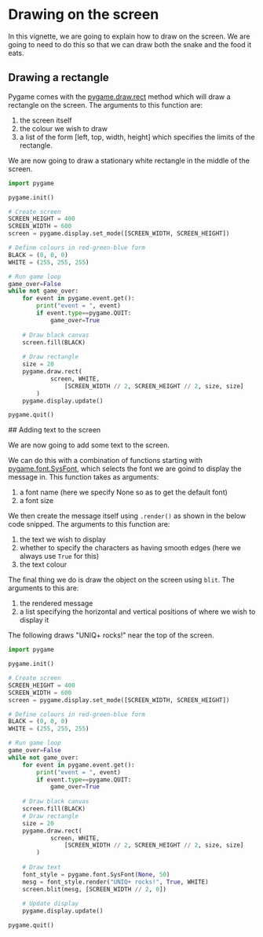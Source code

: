 # Drawing on the screen

In this vignette, we are going to explain how to draw on the screen. We are going to need to do this so that we can draw both the snake and the food it eats.

## Drawing a rectangle

Pygame comes with the [pygame.draw.rect](http://www.pygame.org/docs/ref/draw.html) method which will draw a rectangle on the screen. The arguments to this function are:

1. the screen itself
2. the colour we wish to draw
3. a list of the form [left, top, width, height] which specifies the limits of the rectangle.

We are now going to draw a stationary white rectangle in the middle of the screen.

```python
import pygame

pygame.init()

# Create screen
SCREEN_HEIGHT = 400
SCREEN_WIDTH = 600
screen = pygame.display.set_mode([SCREEN_WIDTH, SCREEN_HEIGHT])

# Define colours in red-green-blue form
BLACK = (0, 0, 0)
WHITE = (255, 255, 255)

# Run game loop
game_over=False
while not game_over:
    for event in pygame.event.get():
        print("event = ", event)
        if event.type==pygame.QUIT:
            game_over=True
    
    # Draw black canvas
    screen.fill(BLACK)
    
    # Draw rectangle
    size = 20
    pygame.draw.rect(
            screen, WHITE,
      			[SCREEN_WIDTH // 2, SCREEN_HEIGHT // 2, size, size]
        )
    pygame.display.update()

pygame.quit()
```

## Adding text to the screen

We are now going to add some text to the screen.

We can do this with a combination of functions starting with [pygame.font.SysFont](https://www.pygame.org/docs/ref/font.html), which selects the font we are goind to display the message in. This function takes as arguments:

1. a font name (here we specify None so as to get the default font)
2. a font size

We then create the message itself using `.render()` as shown in the below code snipped. The arguments to this function are:

1. the text we wish to display
2. whether to specify the characters as having smooth edges (here we always use `True` for this)
3. the text colour

The final thing we do is draw the object on the screen using `blit`. The arguments to this are:

1. the rendered message
2. a list specifying the horizontal and vertical positions of where we wish to display it

The following draws "UNIQ+ rocks!" near the top of the screen.

```python
import pygame

pygame.init()

# Create screen
SCREEN_HEIGHT = 400
SCREEN_WIDTH = 600
screen = pygame.display.set_mode([SCREEN_WIDTH, SCREEN_HEIGHT])

# Define colours in red-green-blue form
BLACK = (0, 0, 0)
WHITE = (255, 255, 255)

# Run game loop
game_over=False
while not game_over:
    for event in pygame.event.get():
        print("event = ", event)
        if event.type==pygame.QUIT:
            game_over=True
    
    # Draw black canvas
    screen.fill(BLACK)
    # Draw rectangle
    size = 20
    pygame.draw.rect(
            screen, WHITE,
      			[SCREEN_WIDTH // 2, SCREEN_HEIGHT // 2, size, size]
        )
    
    # Draw text
    font_style = pygame.font.SysFont(None, 50)
    mesg = font_style.render("UNIQ+ rocks!", True, WHITE)
    screen.blit(mesg, [SCREEN_WIDTH // 2, 0])
    
    # Update display
    pygame.display.update()

pygame.quit()
```

